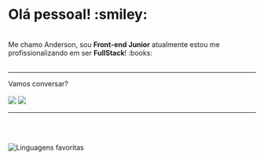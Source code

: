 <h1>Olá pessoal! :smiley:</h1>
<br>
Me chamo Anderson, sou <strong>Front-end Junior</strong> atualmente estou me profissionalizando em ser <strong>FullStack</strong>! :books:
<br>
<br>
<hr>
Vamos conversar?
<br>
<br>
<a href="https://www.linkedin.com/in/anderson-martinho/" target="_blank"><img src="https://img.shields.io/badge/LinkedIn-0077B5?style=for-the-badge&logo=linkedin&logoColor=white"></a>
<a href="https://www.instagram.com/anderson.haah" target="_blank"><img src="https://img.shields.io/badge/Instagram-E4405F?style=for-the-badge&logo=instagram&logoColor=white"></a>
<br>
<hr>
<!--
Meus Status:
<br>
<br>
![Anderson Stats](https://github-readme-stats.vercel.app/api?username=andersonhaah&show_icons=true&theme=transparent)  
-->

<br>
<br>

![Linguagens favoritas](https://github-readme-stats.vercel.app/api/top-langs/?username=andersonhaah&show_icons=true&theme=transparent)





